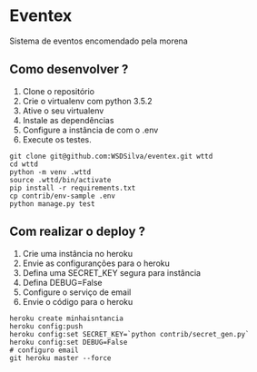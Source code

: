 # Eventex

Sistema de eventos encomendado pela morena

## Como desenvolver ?

1. Clone o repositório
2. Crie o virtualenv com python 3.5.2
3. Ative o seu virtualenv
4. Instale as dependências
5. Configure a instância de com o .env
6. Execute os testes.

```console
git clone git@github.com:WSDSilva/eventex.git wttd
cd wttd
python -m venv .wttd
source .wttd/bin/activate
pip install -r requirements.txt
cp contrib/env-sample .env
python manage.py test
```

## Com realizar o deploy ?
1. Crie uma instância no heroku
2. Envie as configuranções para o heroku
3. Defina uma SECRET_KEY segura para instância
4. Defina DEBUG=False
5. Configure o serviço de email
6. Envie o código para o heroku

```console
heroku create minhaisntancia
heroku config:push
heroku config:set SECRET_KEY=`python contrib/secret_gen.py`
heroku config:set DEBUG=False
# configuro email
git heroku master --force
```

